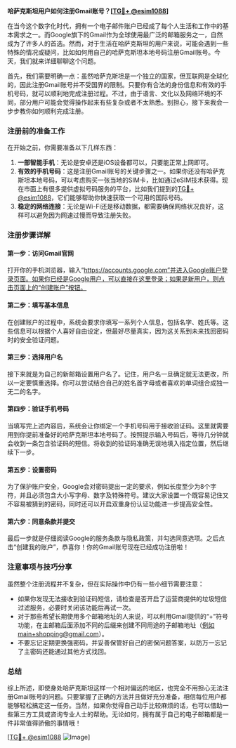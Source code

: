 **哈萨克斯坦用户如何注册Gmail账号？[[TG💪+ @esim1088](https://t.me/s/esim1088)]**

在当今这个数字化时代，拥有一个电子邮件账户已经成了每个人生活和工作中的基本需求之一。而Google旗下的Gmail作为全球使用最广泛的邮箱服务之一，自然成为了许多人的首选。然而，对于生活在哈萨克斯坦的用户来说，可能会遇到一些特殊的情况或疑问，比如如何用自己的哈萨克斯坦本地号码注册Gmail账号。今天，我们就来详细聊聊这个问题。

首先，我们需要明确一点：虽然哈萨克斯坦是一个独立的国家，但互联网是全球化的，因此注册Gmail账号并不受国界的限制。只要你有合法的身份信息和有效的手机号码，就可以顺利地完成注册过程。不过，由于语言、文化以及网络环境的不同，部分用户可能会觉得操作起来有些复杂或者不太熟悉。别担心，接下来我会一步步教你如何顺利完成注册。

### 注册前的准备工作

在开始之前，你需要准备以下几样东西：

1. **一部智能手机**：无论是安卓还是iOS设备都可以，只要能正常上网即可。
2. **有效的手机号码**：这是注册Gmail账号的关键步骤之一。如果你还没有哈萨克斯坦本地号码，可以考虑购买一张当地的SIM卡，比如通过eSIM技术获得。现在市面上有很多提供虚拟号码服务的平台，比如我们提到的[TG💪+ @esim1088](https://t.me/s/esim1088)，它们能够帮助你快速获取一个可用的国际号码。
3. **稳定的网络连接**：无论是Wi-Fi还是移动数据，都需要确保网络状况良好，这样可以避免因为网速过慢而导致注册失败。

### 注册步骤详解

#### 第一步：访问Gmail官网
打开你的手机浏览器，输入“https://accounts.google.com”并进入Google账户登录页面。如果你已经是Google用户，可以直接在这里登录；如果是新用户，则点击页面上的“创建账户”按钮。

#### 第二步：填写基本信息
在创建账户的过程中，系统会要求你填写一系列个人信息，包括名字、姓氏等。这些信息可以根据个人喜好自由设定，但最好尽量真实，因为这关系到未来找回密码时的安全验证问题。

#### 第三步：选择用户名
接下来就是为自己的新邮箱设置用户名了。记住，用户名一旦确定就无法更改，所以一定要慎重选择。你可以尝试结合自己的姓名首字母或者喜欢的单词组合成独一无二的名字。

#### 第四步：验证手机号码
当填写完上述内容后，系统会让你绑定一个手机号码用于接收验证码。这里就需要用到你提前准备好的哈萨克斯坦本地号码了。按照提示输入号码后，等待几分钟就会收到一条包含验证码的短信。将收到的验证码准确无误地填入指定位置，然后继续下一步。

#### 第五步：设置密码
为了保护账户安全，Google会对密码提出一定的要求，例如长度至少为8个字符，并且必须包含大小写字母、数字及特殊符号。建议大家设置一个既容易记住又不容易被猜到的密码，同时还可以开启双重身份认证功能进一步提高安全性。

#### 第六步：同意条款并提交
最后一步就是仔细阅读Google的服务条款与隐私政策，并勾选同意选项。之后点击“创建我的账户”，恭喜你！你的Gmail账号现在已经成功注册啦！

### 注意事项与技巧分享

虽然整个注册流程并不复杂，但在实际操作中仍有一些小细节需要注意：

- 如果你发现无法接收到验证码短信，请检查是否开启了运营商提供的垃圾短信过滤服务，必要时关闭该功能后再试一次。
- 对于那些希望长期使用多个邮箱地址的人来说，可以利用Gmail提供的“+”符号功能，在主邮箱后面添加不同的后缀来创建不同用途的子邮箱地址（例如main+shopping@gmail.com）。
- 不要忘记定期更换强密码，并妥善保管好自己的密保问题答案，以防万一忘记了主密码还能通过其他方式找回。

### 总结

综上所述，即使身处哈萨克斯坦这样一个相对偏远的地区，也完全不用担心无法注册Gmail账号的问题。只要掌握了正确的方法并且做好充分准备，相信每位用户都能够轻松搞定这一任务。当然，如果你觉得自己动手比较麻烦的话，也可以借助一些第三方工具或咨询专业人士的帮助。无论如何，拥有属于自己的电子邮箱都是一件非常值得骄傲的事情哦！

[[TG💪+ @esim1088](https://t.me/s/esim1088) ![Image](https://i.postimg.cc/4NQfJmqS/Snipaste-2025-05-13-00-14-12.png)]